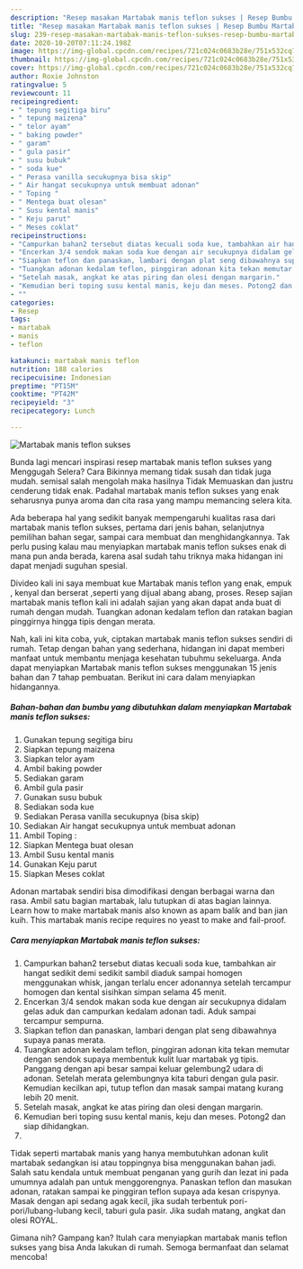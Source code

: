 ```yaml
---
description: "Resep masakan Martabak manis teflon sukses | Resep Bumbu Martabak manis teflon sukses Yang Mudah Dan Praktis"
title: "Resep masakan Martabak manis teflon sukses | Resep Bumbu Martabak manis teflon sukses Yang Mudah Dan Praktis"
slug: 239-resep-masakan-martabak-manis-teflon-sukses-resep-bumbu-martabak-manis-teflon-sukses-yang-mudah-dan-praktis
date: 2020-10-20T07:11:24.198Z
image: https://img-global.cpcdn.com/recipes/721c024c0683b28e/751x532cq70/martabak-manis-teflon-sukses-foto-resep-utama.jpg
thumbnail: https://img-global.cpcdn.com/recipes/721c024c0683b28e/751x532cq70/martabak-manis-teflon-sukses-foto-resep-utama.jpg
cover: https://img-global.cpcdn.com/recipes/721c024c0683b28e/751x532cq70/martabak-manis-teflon-sukses-foto-resep-utama.jpg
author: Roxie Johnston
ratingvalue: 5
reviewcount: 11
recipeingredient:
- " tepung segitiga biru"
- " tepung maizena"
- " telor ayam"
- " baking powder"
- " garam"
- " gula pasir"
- " susu bubuk"
- " soda kue"
- " Perasa vanilla secukupnya bisa skip"
- " Air hangat secukupnya untuk membuat adonan"
- " Toping "
- " Mentega buat olesan"
- " Susu kental manis"
- " Keju parut"
- " Meses coklat"
recipeinstructions:
- "Campurkan bahan2 tersebut diatas kecuali soda kue, tambahkan air hangat sedikit demi sedikit sambil diaduk sampai homogen menggunakan whisk, jangan terlalu encer adonannya setelah tercampur homogen dan kental sisihkan simpan selama 45 menit."
- "Encerkan 3/4 sendok makan soda kue dengan air secukupnya didalam gelas aduk dan campurkan kedalam adonan tadi. Aduk sampai tercampur sempurna."
- "Siapkan teflon dan panaskan, lambari dengan plat seng dibawahnya supaya panas merata."
- "Tuangkan adonan kedalam teflon, pinggiran adonan kita tekan memutar dengan sendok supaya membentuk kulit luar martabak yg tipis. Panggang dengan api besar sampai keluar gelembung2 udara di adonan. Setelah merata gelembungnya kita taburi dengan gula pasir. Kemudian kecilkan api, tutup teflon dan masak sampai matang kurang lebih 20 menit."
- "Setelah masak, angkat ke atas piring dan olesi dengan margarin."
- "Kemudian beri toping susu kental manis, keju dan meses. Potong2 dan siap dihidangkan."
- ""
categories:
- Resep
tags:
- martabak
- manis
- teflon

katakunci: martabak manis teflon 
nutrition: 188 calories
recipecuisine: Indonesian
preptime: "PT15M"
cooktime: "PT42M"
recipeyield: "3"
recipecategory: Lunch

---
```



![Martabak manis teflon sukses](https://img-global.cpcdn.com/recipes/721c024c0683b28e/751x532cq70/martabak-manis-teflon-sukses-foto-resep-utama.jpg)

Bunda lagi mencari inspirasi resep martabak manis teflon sukses yang Menggugah Selera? Cara Bikinnya memang tidak susah dan tidak juga mudah. semisal salah mengolah maka hasilnya Tidak Memuaskan dan justru cenderung tidak enak. Padahal martabak manis teflon sukses yang enak seharusnya punya aroma dan cita rasa yang mampu memancing selera kita.

Ada beberapa hal yang sedikit banyak mempengaruhi kualitas rasa dari martabak manis teflon sukses, pertama dari jenis bahan, selanjutnya pemilihan bahan segar, sampai cara membuat dan menghidangkannya. Tak perlu pusing kalau mau menyiapkan martabak manis teflon sukses enak di mana pun anda berada, karena asal sudah tahu triknya maka hidangan ini dapat menjadi suguhan spesial.

Divideo kali ini saya membuat kue Martabak manis teflon yang enak, empuk , kenyal dan berserat ,seperti yang dijual abang abang, proses. Resep sajian martabak manis teflon kali ini adalah sajian yang akan dapat anda buat di rumah dengan mudah. Tuangkan adonan kedalam teflon dan ratakan bagian pinggirnya hingga tipis dengan merata.


Nah, kali ini kita coba, yuk, ciptakan martabak manis teflon sukses sendiri di rumah. Tetap dengan bahan yang sederhana, hidangan ini dapat memberi manfaat untuk membantu menjaga kesehatan tubuhmu sekeluarga. Anda dapat menyiapkan Martabak manis teflon sukses menggunakan 15 jenis bahan dan 7 tahap pembuatan. Berikut ini cara dalam menyiapkan hidangannya.

<!--inarticleads1-->

##### Bahan-bahan dan bumbu yang dibutuhkan dalam menyiapkan Martabak manis teflon sukses:

1. Gunakan  tepung segitiga biru
1. Siapkan  tepung maizena
1. Siapkan  telor ayam
1. Ambil  baking powder
1. Sediakan  garam
1. Ambil  gula pasir
1. Gunakan  susu bubuk
1. Sediakan  soda kue
1. Sediakan  Perasa vanilla secukupnya (bisa skip)
1. Sediakan  Air hangat secukupnya untuk membuat adonan
1. Ambil  Toping :
1. Siapkan  Mentega buat olesan
1. Ambil  Susu kental manis
1. Gunakan  Keju parut
1. Siapkan  Meses coklat


Adonan martabak sendiri bisa dimodifikasi dengan berbagai warna dan rasa. Ambil satu bagian martabak, lalu tutupkan di atas bagian lainnya. Learn how to make martabak manis also known as apam balik and ban jian kuih. This martabak manis recipe requires no yeast to make and fail-proof. 

<!--inarticleads2-->

##### Cara menyiapkan Martabak manis teflon sukses:

1. Campurkan bahan2 tersebut diatas kecuali soda kue, tambahkan air hangat sedikit demi sedikit sambil diaduk sampai homogen menggunakan whisk, jangan terlalu encer adonannya setelah tercampur homogen dan kental sisihkan simpan selama 45 menit.
1. Encerkan 3/4 sendok makan soda kue dengan air secukupnya didalam gelas aduk dan campurkan kedalam adonan tadi. Aduk sampai tercampur sempurna.
1. Siapkan teflon dan panaskan, lambari dengan plat seng dibawahnya supaya panas merata.
1. Tuangkan adonan kedalam teflon, pinggiran adonan kita tekan memutar dengan sendok supaya membentuk kulit luar martabak yg tipis. Panggang dengan api besar sampai keluar gelembung2 udara di adonan. Setelah merata gelembungnya kita taburi dengan gula pasir. Kemudian kecilkan api, tutup teflon dan masak sampai matang kurang lebih 20 menit.
1. Setelah masak, angkat ke atas piring dan olesi dengan margarin.
1. Kemudian beri toping susu kental manis, keju dan meses. Potong2 dan siap dihidangkan.
1. 


Tidak seperti martabak manis yang hanya membutuhkan adonan kulit martabak sedangkan isi atau toppingnya bisa menggunakan bahan jadi. Salah satu kendala untuk membuat penganan yang gurih dan lezat ini pada umumnya adalah pan untuk menggorengnya. Panaskan teflon dan masukan adonan, ratakan sampai ke pinggiran teflon supaya ada kesan crispynya. Masak dengan api sedang agak kecil, jika sudah terbentuk pori-pori/lubang-lubang kecil, taburi gula pasir. Jika sudah matang, angkat dan olesi ROYAL. 

Gimana nih? Gampang kan? Itulah cara menyiapkan martabak manis teflon sukses yang bisa Anda lakukan di rumah. Semoga bermanfaat dan selamat mencoba!
